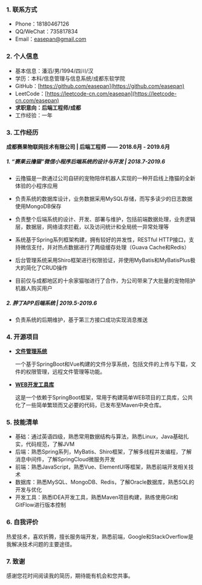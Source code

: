 ### 1. 联系方式

- Phone：18180467126
- QQ/WeChat：735817834
- Email：easepan@gmail.com

### 2. 个人信息

- 基本信息：潘滔/男/1994/四川/汉
- 学历：本科/信息管理与信息系统/成都东软学院
- GitHub：[https://github.com/easepan](https://github.com/easepan)
- LeetCode：[https://leetcode-cn.com/easepan](https://leetcode-cn.com/easepan)
- **求职意向：后端工程师/成都**
- 工作经验：一年

### 3. 工作经历

**成都赛果物联网技术有限公司 | 后端工程师 —— 2018.6月 - 2019.6月**

##### 1. “赛果云撸猫”微信小程序后端系统的设计与开发 | 2018.7-2019.6

- 云撸猫是一款通过公司自研的宠物陪伴机器人实现的一种开启线上撸猫的全新体验的小程序应用

- 负责系统的数据库设计，业务数据采用MySQL存储，而写多读少的日志数据使用MongoDB保存

- 负责整个后端系统的设计、开发、部署与维护，包括前端数据处理，业务逻辑层，数据层，网络请求拦截，以及访问统计和全局统一异常处理等

- 系统基于Spring系列框架构建，拥有较好的并发性，RESTful HTTP接口，支持微信支付，并对热点数据进行了两级缓存处理（Guava Cache和Redis）

- 后台管理系统采用Shiro框架进行权限验证，并使用MyBatis和MyBatisPlus极大的简化了CRUD操作

- 目前仅与成都地区的十余家猫咖进行了合作，为公司带来了大批量的宠物陪护机器人购买用户

##### 2. 胖丁APP后端系统 | 2019.5-2019.6

- 负责系统的后期维护，基于第三方接口成功实现消息推送

### 4. 开源项目

- [**文件管理系统**](https://github.com/code4everything/efo)

    一个基于SpringBoot和Vue构建的文件分享系统，包括文件的上传与下载，文件的权限管理，远程文件管理等功能。

- [**WEB开发工具库**](https://github.com/code4everything/boot-surface)

    这是一个依赖于SpringBoot框架，常用于构建简单WEB项目的工具库，公共化了一些简单繁琐而又必要的代码，已发布至Maven中央仓库。

### 5. 技能清单

- 基础：通过英语四级，熟悉常用数据结构与算法，熟悉Linux，Java基础扎实，代码规范，了解JVM
- 后端：熟悉Spring系列，MyBatis、Shiro框架，了解多线程并发编程，了解消息中间件，了解SpringCloud微服务开发
- 前端：熟悉JavaScript，熟悉Vue、ElementUI等框架，熟悉前端开发相关技术
- 数据库：熟悉MySQL、MongoDB、Redis，了解Oracle数据库，熟悉SQL的开发与优化
- 开发工具：熟悉IDEA开发工具，熟悉Maven项目构建，熟练使用Git和GitFlow进行版本控制

### 6. 自我评价

热爱技术，喜欢折腾，擅长服务端开发，熟悉前端，Google和StackOverflow是我解决技术问题的主要途径。

### 7. 致谢

感谢您花时间阅读我的简历，期待能有机会和您共事。
